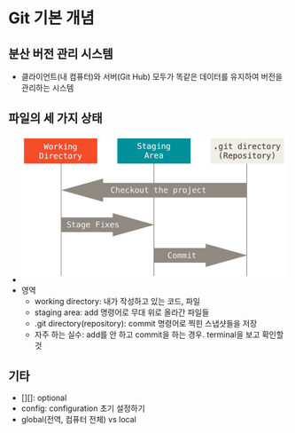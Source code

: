 # Git 기본 개념

## 분산 버전 관리 시스템

- 클라이언트(내 컴퓨터)와 서버(Git Hub) 모두가 똑같은 데이터를 유지하여 버전을 관리하는 시스템

## 파일의 세 가지 상태

- ![areas](../assets/areas.png)
- 영역
    - working directory: 내가 작성하고 있는 코드, 파일
    - staging area: add 명령어로 무대 위로 올라간 파일들
    - .git directory(repository): commit 명령어로 찍힌 스냅샷들을 저장
    - 자주 하는 실수: add를 안 하고 commit을 하는 경우. terminal을 보고 확인할 것





## 기타

- [][]: optional
- config: configuration 초기 설정하기
- global(전역, 컴퓨터 전체) vs local